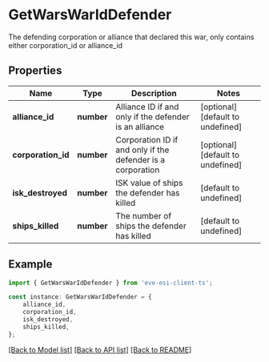 # GetWarsWarIdDefender

The defending corporation or alliance that declared this war, only contains either corporation_id or alliance_id

## Properties

Name | Type | Description | Notes
------------ | ------------- | ------------- | -------------
**alliance_id** | **number** | Alliance ID if and only if the defender is an alliance | [optional] [default to undefined]
**corporation_id** | **number** | Corporation ID if and only if the defender is a corporation | [optional] [default to undefined]
**isk_destroyed** | **number** | ISK value of ships the defender has killed | [default to undefined]
**ships_killed** | **number** | The number of ships the defender has killed | [default to undefined]

## Example

```typescript
import { GetWarsWarIdDefender } from 'eve-esi-client-ts';

const instance: GetWarsWarIdDefender = {
    alliance_id,
    corporation_id,
    isk_destroyed,
    ships_killed,
};
```

[[Back to Model list]](../README.md#documentation-for-models) [[Back to API list]](../README.md#documentation-for-api-endpoints) [[Back to README]](../README.md)
